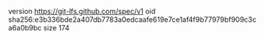 version https://git-lfs.github.com/spec/v1
oid sha256:e3b336bde2a407db7783a0edcaafe619e7ce1af4f9b77979bf909c3ca6a0b9bc
size 174
